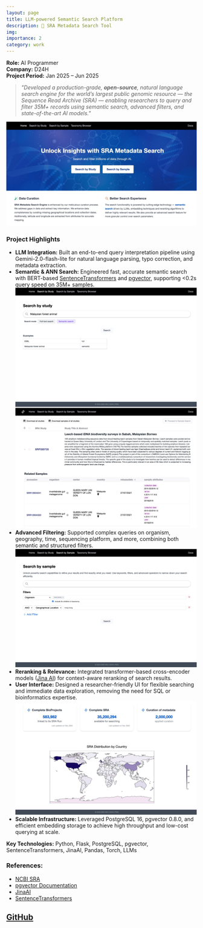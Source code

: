 ```yaml
---
layout: page
title: LLM-powered Semantic Search Platform
description: 🧬 SRA Metadata Search Tool
img:
importance: 2
category: work
---
```


**Role:** AI Programmer  
**Company:** D24H  
**Project Period:** Jan 2025 – Jun 2025

> *"Developed a production-grade, **open-source**, natural language search engine for the world’s largest public genomic resource — the Sequence Read Archive (SRA) — enabling researchers to query and filter 35M+ records using semantic search, advanced filters, and state-of-the-art AI models."*

![](/assets/graphics/SRA%20Metadata%20Home%201.jpeg)

### Project Highlights

- **LLM Integration:** Built an end-to-end query interpretation pipeline using Gemini-2.0-flash-lite for natural language parsing, typo correction, and metadata extraction.
- **Semantic & ANN Search:** Engineered fast, accurate semantic search with BERT-based [SentenceTransformers](https://www.sbert.net) and [pgvector](https://github.com/pgvector/pgvector), supporting <0.2s query speed on 35M+ samples.
![](/assets/graphics/SRA%20Metadata%20Study%20Search.jpeg)
![](/assets/graphics/StudyResult.jpeg)
- **Advanced Filtering:** Supported complex queries on organism, geography, time, sequencing platform, and more, combining both semantic and structured filters.
![](/assets/graphics/SRA%20Metadata%20Sample%20Search.jpeg)
- **Reranking & Relevance:** Integrated transformer-based cross-encoder models ([Jina AI](https://github.com/jina-ai)) for context-aware reranking of search results.
- **User Interface:** Designed a researcher-friendly UI for flexible searching and immediate data exploration, removing the need for SQL or bioinformatics expertise.
![](/assets/graphics/SRA%20Metadata%20Home%202.jpeg)
- **Scalable Infrastructure:** Leveraged PostgreSQL 16, pgvector 0.8.0, and efficient embedding storage to achieve high throughput and low-cost querying at scale.

**Key Technologies:** Python, Flask, PostgreSQL, pgvector, SentenceTransformers, JinaAI, Pandas, Torch, LLMs

### References:
- [NCBI SRA](https://www.ncbi.nlm.nih.gov/sra)  
- [pgvector Documentation](https://github.com/pgvector/pgvector)  
- [JinaAI](https://github.com/jina-ai)  
- [SentenceTransformers](https://www.sbert.net)

## [GitHub](https://github.com/leod24h/sra-search)